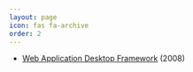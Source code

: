 ```yaml
---
layout: page
icon: fas fa-archive
order: 2
---
```


- [Web Application Desktop Framework](web-application-desktop-framework/) (2008)

